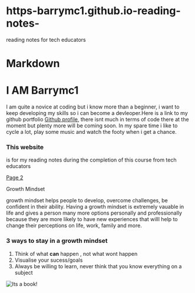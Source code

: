 # https-barrymc1.github.io-reading-notes-
reading notes for tech educators

# Markdown

# I AM Barrymc1
I am quite a novice at coding but i know more than a beginner, i want to keep developing my skills so i can become a devleoper.Here is a link to my github portfolio [Github profile](https://github.com/barrymc1), there isnt much in terms of code there at the moment but plenty more will be coming soon. In my spare time i like to cycle a lot, play some music and watch the footy when i get a chance.

### This website
is for my reading notes during the completion of this course from tech educators

[Page 2](https://github.com/barrymc1/https-barrymc1.github.io/blob/main/page2)


Growth Mindset

growth mindset helps people to develop, overcome challenges, be confident in their ability. Having a growth mindset is extremely vauable in life and gives a person many more options personally and professionally because they are more likely to have new experiences that willl help to change their perceptions on life, work, family and more.

### 3 ways to stay in a growth mindset

1. Think of what **can** happen , not what wont happen
2. Visualise your sucess/goals 
3. Always be willing to learn, never think that you know everything on a subject
   
   


![Its a book!](https://images.unsplash.com/photo-1541963463532-d68292c34b19?ixlib=rb-4.0.3&ixid=MnwxMjA3fDB8MHxzZWFyY2h8M3x8Ym9va3xlbnwwfHwwfHw%3D&w=1000&q=80")
